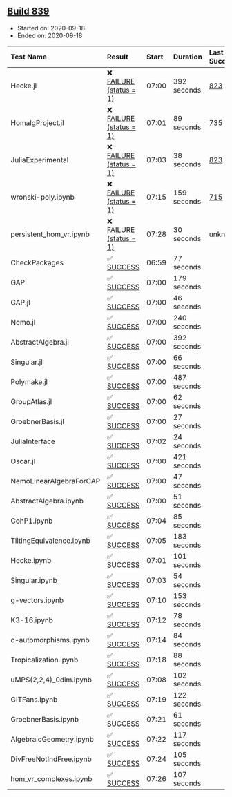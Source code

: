 ## [Build 839](https://oscarci.mathematik.uni-kl.de/job/oscar-stable/839/)

* Started on: 2020-09-18
* Ended on: 2020-09-18

| Test Name    | Result | Start | Duration | Last Success | First Failure |
|:-------------|:-------|:------|:---------|:-------------|:--------------|
| Hecke.jl | ❌ [FAILURE (status = 1)](https://oscarci.mathematik.uni-kl.de/job/oscar-stable/839/artifact/logs/build-839/Hecke.jl.log) | 07:00 | 392 seconds | [823](https://oscarci.mathematik.uni-kl.de/job/oscar-stable/823/) | [824](https://oscarci.mathematik.uni-kl.de/job/oscar-stable/824/) |
| HomalgProject.jl | ❌ [FAILURE (status = 1)](https://oscarci.mathematik.uni-kl.de/job/oscar-stable/839/artifact/logs/build-839/HomalgProject.jl.log) | 07:01 | 89 seconds | [735](https://oscarci.mathematik.uni-kl.de/job/oscar-stable/735/) | [736](https://oscarci.mathematik.uni-kl.de/job/oscar-stable/736/) |
| JuliaExperimental | ❌ [FAILURE (status = 1)](https://oscarci.mathematik.uni-kl.de/job/oscar-stable/839/artifact/logs/build-839/JuliaExperimental.log) | 07:03 | 38 seconds | [823](https://oscarci.mathematik.uni-kl.de/job/oscar-stable/823/) | [824](https://oscarci.mathematik.uni-kl.de/job/oscar-stable/824/) |
| wronski-poly.ipynb | ❌ [FAILURE (status = 1)](https://oscarci.mathematik.uni-kl.de/job/oscar-stable/839/artifact/logs/build-839/wronski-poly.ipynb.log) | 07:15 | 159 seconds | [715](https://oscarci.mathematik.uni-kl.de/job/oscar-stable/715/) | [716](https://oscarci.mathematik.uni-kl.de/job/oscar-stable/716/) |
| persistent_hom_vr.ipynb | ❌ [FAILURE (status = 1)](https://oscarci.mathematik.uni-kl.de/job/oscar-stable/839/artifact/logs/build-839/persistent_hom_vr.ipynb.log) | 07:28 | 30 seconds | unknown | unknown |
| CheckPackages | ✅ [SUCCESS](https://oscarci.mathematik.uni-kl.de/job/oscar-stable/839/artifact/logs/build-839/CheckPackages.log) | 06:59 | 77 seconds |  |  |
| GAP | ✅ [SUCCESS](https://oscarci.mathematik.uni-kl.de/job/oscar-stable/839/artifact/logs/build-839/GAP.log) | 07:00 | 179 seconds |  |  |
| GAP.jl | ✅ [SUCCESS](https://oscarci.mathematik.uni-kl.de/job/oscar-stable/839/artifact/logs/build-839/GAP.jl.log) | 07:00 | 46 seconds |  |  |
| Nemo.jl | ✅ [SUCCESS](https://oscarci.mathematik.uni-kl.de/job/oscar-stable/839/artifact/logs/build-839/Nemo.jl.log) | 07:00 | 240 seconds |  |  |
| AbstractAlgebra.jl | ✅ [SUCCESS](https://oscarci.mathematik.uni-kl.de/job/oscar-stable/839/artifact/logs/build-839/AbstractAlgebra.jl.log) | 07:00 | 392 seconds |  |  |
| Singular.jl | ✅ [SUCCESS](https://oscarci.mathematik.uni-kl.de/job/oscar-stable/839/artifact/logs/build-839/Singular.jl.log) | 07:00 | 66 seconds |  |  |
| Polymake.jl | ✅ [SUCCESS](https://oscarci.mathematik.uni-kl.de/job/oscar-stable/839/artifact/logs/build-839/Polymake.jl.log) | 07:00 | 487 seconds |  |  |
| GroupAtlas.jl | ✅ [SUCCESS](https://oscarci.mathematik.uni-kl.de/job/oscar-stable/839/artifact/logs/build-839/GroupAtlas.jl.log) | 07:00 | 62 seconds |  |  |
| GroebnerBasis.jl | ✅ [SUCCESS](https://oscarci.mathematik.uni-kl.de/job/oscar-stable/839/artifact/logs/build-839/GroebnerBasis.jl.log) | 07:00 | 27 seconds |  |  |
| JuliaInterface | ✅ [SUCCESS](https://oscarci.mathematik.uni-kl.de/job/oscar-stable/839/artifact/logs/build-839/JuliaInterface.log) | 07:02 | 24 seconds |  |  |
| Oscar.jl | ✅ [SUCCESS](https://oscarci.mathematik.uni-kl.de/job/oscar-stable/839/artifact/logs/build-839/Oscar.jl.log) | 07:00 | 421 seconds |  |  |
| NemoLinearAlgebraForCAP | ✅ [SUCCESS](https://oscarci.mathematik.uni-kl.de/job/oscar-stable/839/artifact/logs/build-839/NemoLinearAlgebraForCAP.log) | 07:00 | 47 seconds |  |  |
| AbstractAlgebra.ipynb | ✅ [SUCCESS](https://oscarci.mathematik.uni-kl.de/job/oscar-stable/839/artifact/logs/build-839/AbstractAlgebra.ipynb.log) | 07:00 | 51 seconds |  |  |
| CohP1.ipynb | ✅ [SUCCESS](https://oscarci.mathematik.uni-kl.de/job/oscar-stable/839/artifact/logs/build-839/CohP1.ipynb.log) | 07:04 | 85 seconds |  |  |
| TiltingEquivalence.ipynb | ✅ [SUCCESS](https://oscarci.mathematik.uni-kl.de/job/oscar-stable/839/artifact/logs/build-839/TiltingEquivalence.ipynb.log) | 07:05 | 183 seconds |  |  |
| Hecke.ipynb | ✅ [SUCCESS](https://oscarci.mathematik.uni-kl.de/job/oscar-stable/839/artifact/logs/build-839/Hecke.ipynb.log) | 07:01 | 101 seconds |  |  |
| Singular.ipynb | ✅ [SUCCESS](https://oscarci.mathematik.uni-kl.de/job/oscar-stable/839/artifact/logs/build-839/Singular.ipynb.log) | 07:03 | 54 seconds |  |  |
| g-vectors.ipynb | ✅ [SUCCESS](https://oscarci.mathematik.uni-kl.de/job/oscar-stable/839/artifact/logs/build-839/g-vectors.ipynb.log) | 07:10 | 153 seconds |  |  |
| K3-16.ipynb | ✅ [SUCCESS](https://oscarci.mathematik.uni-kl.de/job/oscar-stable/839/artifact/logs/build-839/K3-16.ipynb.log) | 07:12 | 78 seconds |  |  |
| c-automorphisms.ipynb | ✅ [SUCCESS](https://oscarci.mathematik.uni-kl.de/job/oscar-stable/839/artifact/logs/build-839/c-automorphisms.ipynb.log) | 07:14 | 84 seconds |  |  |
| Tropicalization.ipynb | ✅ [SUCCESS](https://oscarci.mathematik.uni-kl.de/job/oscar-stable/839/artifact/logs/build-839/Tropicalization.ipynb.log) | 07:18 | 88 seconds |  |  |
| uMPS(2,2,4)_0dim.ipynb | ✅ [SUCCESS](https://oscarci.mathematik.uni-kl.de/job/oscar-stable/839/artifact/logs/build-839/uMPS-2-2-4-_0dim.ipynb.log) | 07:08 | 102 seconds |  |  |
| GITFans.ipynb | ✅ [SUCCESS](https://oscarci.mathematik.uni-kl.de/job/oscar-stable/839/artifact/logs/build-839/GITFans.ipynb.log) | 07:19 | 122 seconds |  |  |
| GroebnerBasis.ipynb | ✅ [SUCCESS](https://oscarci.mathematik.uni-kl.de/job/oscar-stable/839/artifact/logs/build-839/GroebnerBasis.ipynb.log) | 07:21 | 61 seconds |  |  |
| AlgebraicGeometry.ipynb | ✅ [SUCCESS](https://oscarci.mathematik.uni-kl.de/job/oscar-stable/839/artifact/logs/build-839/AlgebraicGeometry.ipynb.log) | 07:22 | 117 seconds |  |  |
| DivFreeNotIndFree.ipynb | ✅ [SUCCESS](https://oscarci.mathematik.uni-kl.de/job/oscar-stable/839/artifact/logs/build-839/DivFreeNotIndFree.ipynb.log) | 07:24 | 105 seconds |  |  |
| hom_vr_complexes.ipynb | ✅ [SUCCESS](https://oscarci.mathematik.uni-kl.de/job/oscar-stable/839/artifact/logs/build-839/hom_vr_complexes.ipynb.log) | 07:26 | 107 seconds |  |  |
